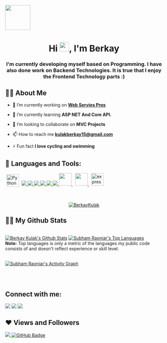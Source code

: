 <a href="#"><img width="80px" text-align= "center" height="80px" src="https://user-images.githubusercontent.com/61355143/141691362-ea025843-55a9-41d2-8621-43e1c36b9396.gif" height="175px"/></a>

<h1 align="center">Hi <img src="https://raw.githubusercontent.com/MartinHeinz/MartinHeinz/master/wave.gif" width="30px">, I'm Berkay</h1>
<h3 align="center">I'm currently developing myself based on Programming. I have also done work on Backend Technologies. It is true that I enjoy the Frontend Technology  parts :)</h3>

## 🙋‍♂️ About Me

- 🔭 I’m currently working on **[Web Servies Pros](https://www.webservicespros.com/)**

- 🌱 I’m currently learning **ASP NET And Core API.**

- 👯 I’m looking to collaborate on **MVC Projects**

- 📫 How to reach me **kulakberkay15@gmail.com**

- ⚡ Fun fact **I love cycling and swimming**

## 🚀 Languages and Tools:

<p align="left">
 <img src="https://user-images.githubusercontent.com/61355143/141692028-0368ce1a-ce1e-4462-82eb-52deae57af61.png" alt="Python" height="40" style="vertical-align:top; margin:4px">
    <a href="https://reactjs.org/" target="_blank"> <img src="https://img.icons8.com/color/48/000000/react-native.png"/> </a>
    <a href="https://developer.mozilla.org/en-US/docs/Web/JavaScript" target="_blank"> <img src="https://img.icons8.com/color/48/000000/javascript.png"/> </a> 
    <a href="https://www.w3.org/html/" target="_blank"> <img src="https://img.icons8.com/color/48/000000/html-5.png"/> </a> 
    <a href="https://www.w3schools.com/css/" target="_blank"> <img src="https://img.icons8.com/color/48/000000/css3.png"/> </a> 
    <a href="https://getbootstrap.com" target="_blank"> <img src="https://img.icons8.com/color/48/000000/bootstrap.png"/> </a> 
    <a href="https://www.python.org" target="_blank"> <img src="https://img.icons8.com/color/48/000000/python.png"/> </a> 
    <a style="padding-right:8px;" href="https://nodejs.org" target="_blank"> <img src="https://user-images.githubusercontent.com/61355143/141692202-3d10733f-ec4d-4f95-b66c-268bfad8ee4b.png" height="40"/> </a> 
    <a style="padding-right:8px;" href="https://nodejs.org" target="_blank"> <img src="https://user-images.githubusercontent.com/61355143/141692297-b0b08a2b-6f13-4c88-99bd-37a7f1f4fa1b.png" height="40"/> </a> 
    <a href="https://expressjs.com" target="_blank"> <img src="https://user-images.githubusercontent.com/61355143/141692265-041b96c0-1b8d-4bd6-bc36-932ac3e91338.png" alt="express" width="40" height="40"/> </a>

</p>

<!-- [![React Badge](https://img.shields.io/badge/-React-61DBFB?style=for-the-badge&labelColor=black&logo=react&logoColor=61DBFB)](#)  [![Javascript Badge](https://img.shields.io/badge/-Javascript-F0DB4F?style=for-the-badge&labelColor=black&logo=javascript&logoColor=F0DB4F)](#) [![Typescript Badge](https://img.shields.io/badge/-Typescript-007acc?style=for-the-badge&labelColor=black&logo=typescript&logoColor=007acc)](#) [![Nodejs Badge](https://img.shields.io/badge/-Nodejs-3C873A?style=for-the-badge&labelColor=black&logo=node.js&logoColor=3C873A)](#) [![GraphQL Badge](https://img.shields.io/badge/-GraphQl-e535ab?style=for-the-badge&labelColor=black&logo=node.js&logoColor=e535ab)](#) -->
<br/>

<p align="center">
    <a href="https://github.com/BerkayKulak/github-readme-streak-stats">
        <img title="🔥 Get streak stats for your profile at git.io/streak-stats" alt="BerkayKulak" src="https://github-readme-streak-stats.herokuapp.com/?user=BerkayKulak&theme=black-ice&hide_border=true&stroke=0000&background=060A0CD0"/>
    </a>
</p>

## 🐱‍👓 My Github Stats

  <br/>
    <a href="https://github.com/BerkayKulak/github-readme-stats"><img alt="Berkay Kulak's Github Stats" src="https://github-readme-stats.vercel.app/api?username=BerkayKulak&show_icons=true&count_private=true&theme=react&hide_border=true&bg_color=0D1117" /></a>
  <a href="https://github.com/BerkayKulak/github-readme-stats"><img alt="Subham Raoniar's Top Languages" src="https://github-readme-stats.vercel.app/api/top-langs/?username=BerkayKulak&langs_count=8&count_private=true&layout=compact&theme=react&hide_border=true&bg_color=0D1117" /></a>
  <br/>
  <b>Note:</b> Top languages is only a metric of the languages my public code consists of and doesn't reflect experience or skill level.

<br/>
<br/>

<a href="https://github.com/BerkayKulak/github-readme-activity-graph"><img alt="Subham Raoniar's Activity Graph" src="https://activity-graph.herokuapp.com/graph?username=BerkayKulak&bg_color=0D1117&color=5BCDEC&line=5BCDEC&point=FFFFFF&hide_border=true" /></a>

<br/>
<br/>

## Connect with me:

<p align="left">

<a href = "https://www.linkedin.com/in/berkay-kulak-3442311b1/"><img src="https://img.icons8.com/fluent/48/000000/linkedin.png"/></a>
<a href = "https://twitter.com/berkaywbssp"><img src="https://img.icons8.com/fluent/48/000000/twitter.png"/></a>
<a href = "https://www.instagram.com/berkayklk_/"><img src="https://img.icons8.com/fluent/48/000000/instagram-new.png"/></a>

</p>

## ❤ Views and Followers

<a href="https://github.com/Meghna-DAS/github-profile-views-counter">
    <img src="https://komarev.com/ghpvc/?username=BerkayKulak">
</a>
<a href="https://github.com/BerkayKulak?tab=followers"><img src="https://img.shields.io/github/followers/BerkayKulak?label=Followers&style=social" alt="GitHub Badge"></a>
